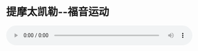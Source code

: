 # 提摩太凯勒--福音运动

<audio style="width: 100%;" preload="false" controls controlslist="nodownload"><source src="//file.simai.life/audio/mp3/old/12303.mp3" type="audio/mpeg">Your browser does not support the audio element.</audio>


